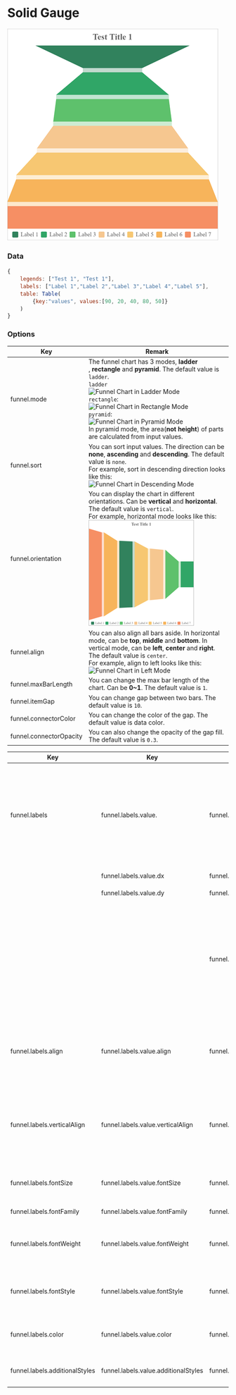 # Solid Gauge

![Sample Solid Gauge Chart](images/funnel.png)

### Data

```javascript
{
    legends: ["Test 1", "Test 1"],
    labels: ["Label 1","Label 2","Label 3","Label 4","Label 5"],
    table: Table(
        {key:"values", values:[90, 20, 40, 80, 50]}
    )
}
```

### Options

| Key                            | Remark                                                       |
| ------------------------------ | ------------------------------------------------------------ |
| funnel.mode                    | The funnel chart has 3 modes, **ladder**<br />, **rectangle** and **pyramid**. The default value is `ladder`.<br />`ladder`<br />![Funnel Chart in Ladder Mode](C:/Users/admin/Documents/GitHub/ChartComponents/docs/images/funnel-ladder.png)<br />`rectangle`:<br />![Funnel Chart in Rectangle Mode](C:/Users/admin/Documents/GitHub/ChartComponents/docs/images/funnel-rectangle.png)<br />`pyramid`:<br />![Funnel Chart in Pyramid Mode](C:/Users/admin/Documents/GitHub/ChartComponents/docs/images/funnel-pyramid.png)<br />In pyramid mode, the area(**not height**) of parts are calculated from input values. |
| funnel.sort                    | You can sort input values. The direction can be **none**, **ascending** and **descending**. The default value is `none`.<br />For example, sort in descending direction looks like this:<br />![Funnel Chart in Descending Mode](C:/Users/admin/Documents/GitHub/ChartComponents/docs/images/funnel-descending.png) |
| funnel.orientation             | You can display the chart in different orientations. Can be **vertical** and **horizontal**. The default value is `vertical`.<br /> For example, horizontal mode looks like this:<br />![Funnel Chart in Horizontal Mode](images/funnel-horizontal.png) |
| funnel.align                   | You can also align all bars aside. In horizontal mode, can be **top**, **middle** and **bottom**. In vertical mode, can be **left**, **center** and **right**. The default value is `center`.<br />  For example, align to left looks like this:<br />![Funnel Chart in Left Mode](C:/Users/admin/Documents/GitHub/ChartComponents/docs/images/funnel-left.png) |
| funnel.maxBarLength            | You can change the max bar length of the chart. Can be **0~1**. The default value is `1`. |
| funnel.itemGap                 | You can change gap between two bars. The default value is `10`. |
| funnel.connectorColor          | You can change the color of the gap. The default value is data color. |
| funnel.connectorOpacity        | You can also change the opacity of the gap fill. The default value is `0.3`. |


| Key                            | Key                                  | Key                                       | Remark                                                       |
| ------------------------------ | ------------------------------------ | ----------------------------------------- | ------------------------------------------------------------ |
| funnel.labels                  | funnel.labels.value.                 | funnel.labels.percentage.                 | Should display labels or not. Can be **true** or **false**. The default value is `false`.<br />![Funnel Labels](images/funnel-labels.png) |
|                                | funnel.labels.value.dx               | funnel.labels.percentage.dx               | X Offset of labels                                           |
|                                | funnel.labels.value.dy               | funnel.labels.percentage.dy               | X Offset of labels                                           |
|                                |                                      | funnel.labels.percentage.mode             | How to calculate the percentage value. Available values:<br />`sum`: value / sum of all values<br />`max`: value / max value<br />`last`: value / value of last data |
| funnel.labels.align            | funnel.labels.value.align            | funnel.labels.percentage.align            | Alignment of the labels. Can be **left**, **center** and **right**. The default value is `center`. |
| funnel.labels.verticalAlign    | funnel.labels.value.verticalAlign    | funnel.labels.percentage.verticalAlign    | Vertical Alignment of the labels. Can be **top**, **middle** and **bottom**. The default value is `middle`. |
| funnel.labels.fontSize         | funnel.labels.value.fontSize         | funnel.labels.percentage.fontSize         | Font size of labels. The default value is `20                |
| funnel.labels.fontFamily       | funnel.labels.value.fontFamily       | funnel.labels.percentage.fontFamily       | Font family of labels                                        |
| funnel.labels.fontWeight       | funnel.labels.value.fontWeight       | funnel.labels.percentage.fontWeight       | Font weight of labels, can be CSS font weight values.        |
| funnel.labels.fontStyle        | funnel.labels.value.fontStyle        | funnel.labels.percentage.fontStyle        | Font style of labels, can be CSS font style values.          |
| funnel.labels.color            | funnel.labels.value.color            | funnel.labels.percentage.color            | Color of labels. The default value is `#ffffff`.             |
| funnel.labels.additionalStyles | funnel.labels.value.additionalStyles | funnel.labels.percentage.additionalStyles | You can add other CSS style rules here.                      |
